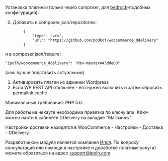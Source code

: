 Установка плагина (только через composer, для [bedrock](https://roots.io/bedrock/)-подобных конфигураций):

0. Добавить в composer.json/repositories:
```
        {
            "type": "vcs",
            "url": "https://github.com/podkot/woocommerce_ddelivery"
        }
```
и в composer.json/require:
```
"ipolh/woocommerce_ddelivery": "dev-master#45dde08"
```
(хэш лучше подставить актуальный)
1. Активировать плагин из админки Wordpress
2. Если WP REST API отключён - его нужно включить и затем сбросить permalink cache

Минимальные требования: PHP 5.6.

Для работы на чекауте необходима привязка по ключу апи. Ключ можно найти в кабинете DDelivery на вкладке "Магазины".

Настройки доставки находятся в WooCommerce - Настройки - Доставка - DDelivery.


Разработчиком модуля является компания <a href="http://ipolh.com">Ипол</a>.
По вопросу консультаций или помощи в настройке и доработке (платные услуги) можете обратиться на адрес support@ipolh.com.
